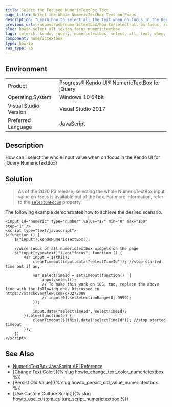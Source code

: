 ```yaml
---
title: Select the Focused NumericTextBox Text
page_title: Select the Whole NumericTextBox Text on Focus
description: "Learn how to select all the text when on focus in the Kendo UI NumericTextBox component."
previous_url: /aspmvc/web/numerictextbox/how-to/select-all-on-focus, /asp-mvc/web/numerictextbox/how-to/select-all-on-focus, /controls/editors/numerictextbox/how-to/select-all-on-focus
slug: howto_select_all_texton_focus_numerictextbox
tags: telerik, kendo, jquery, numerictextbox, select, all, text, when, on, focus
component: numerictextbox
type: how-to
res_type: kb
---
```


## Environment

<table>
 <tr>
  <td>Product</td>
  <td>Progress® Kendo UI® NumericTextBox for jQuery</td>
 </tr>
 <tr>
  <td>Operating System</td>
  <td>Windows 10 64bit</td>
 </tr>
 <tr>
  <td>Visual Studio Version</td>
  <td>Visual Studio 2017</td>
 </tr>
 <tr>
  <td>Preferred Language</td>
  <td>JavaScript</td>
 </tr>
</table>

## Description

How can I select the whole input value when on focus in the Kendo UI for jQuery NumericTextBox?

## Solution

> As of the 2020 R3 release, selecting the whole NumericTextBox input value on `focus` is available out of the box. For more information, refer to the [`selectOnFocus`](/api/javascript/ui/numerictextbox/configuration/selectonfocus) property.

The following example demonstrates how to achieve the desired scenario.



```dojo
<input id="numeric" type="number" value="17" min="0" max="100" step="1" />
<script type="text/javascript">
$(function () {
	$("input").kendoNumericTextBox();

    //wire focus of all numerictextbox widgets on the page
    $("input[type=text]").on("focus", function () {
        var input = $(this);
            clearTimeout(input.data("selectTimeId")); //stop started time out if any

            var selectTimeId = setTimeout(function()  {
                input.select();
                // To make this work on iOS, too, replace the above line with the following one. Discussed in https://stackoverflow.com/q/3272089
                // input[0].setSelectionRange(0, 9999);
            });

            input.data("selectTimeId", selectTimeId);
        }).blur(function(e) {
            clearTimeout($(this).data("selectTimeId")); //stop started timeout
        });
    })
</script>
```

## See Also

* [NumericTextBox JavaScript API Reference](/api/javascript/ui/numerictextbox)
* [Change Text Color]({% slug howto_change_text_color_numerictextbox %})
* [Persist Old Value]({% slug howto_persist_old_value_numerictextbox %})
* [Use Custom Culture Script]({% slug howto_use_custom_culture_script_numerictextbox %})
